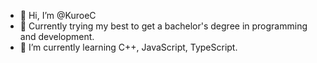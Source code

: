 - 👋 Hi, I’m @KuroeC
- 👀 Currently trying my best to get a bachelor's degree in programming and development.
- 🌱 I’m currently learning C++, JavaScript, TypeScript.

<!---
KuroeC/KuroeC is a ✨ special ✨ repository because its `README.md` (this file) appears on your GitHub profile.
You can click the Preview link to take a look at your changes.
--->
